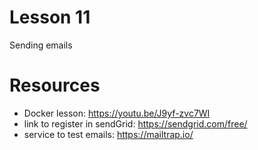 # Lesson 11

Sending emails

# Resources
- Docker lesson: https://youtu.be/J9yf-zvc7WI
- link to register in sendGrid: https://sendgrid.com/free/
- service to test emails: https://mailtrap.io/
